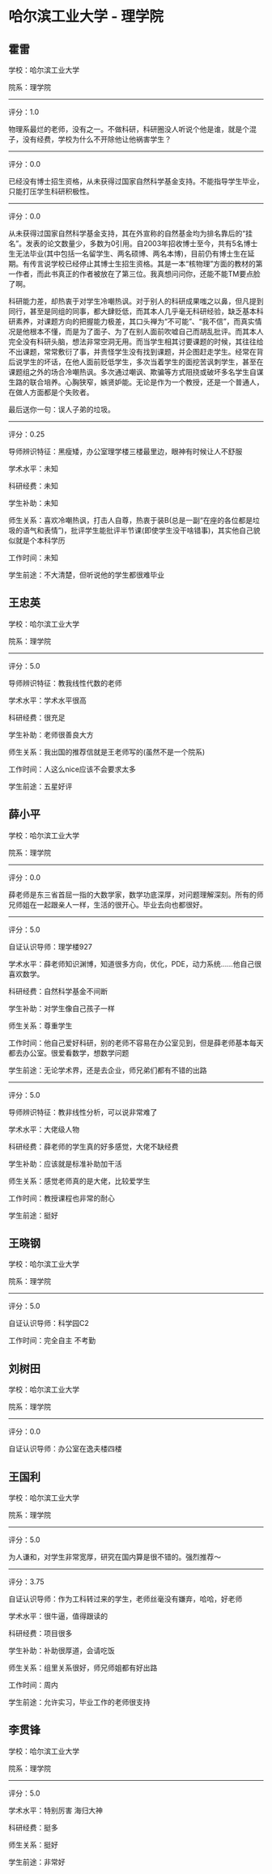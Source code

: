 # 哈尔滨工业大学 - 理学院

## 霍雷

学校：哈尔滨工业大学

院系：理学院

* * *

评分：1.0

物理系最烂的老师，没有之一。不做科研，科研圈没人听说个他是谁，就是个混子，没有经费，学校为什么不开除他让他祸害学生？

* * *

评分：0.0

已经没有博士招生资格，从未获得过国家自然科学基金支持。不能指导学生毕业，只能打压学生科研积极性。

* * *

评分：0.0

从未获得过国家自然科学基金支持，其在外宣称的自然基金均为排名靠后的“挂名”。发表的论文数量少，多数为0引用。自2003年招收博士至今，共有5名博士生无法毕业(其中包括一名留学生、两名硕博、两名本博)，目前仍有博士生在延期。有传言说学校已经停止其博士生招生资格。其是一本“核物理”方面的教材的第一作者，而此书真正的作者被放在了第三位。我真想问问你，还能不能TM要点脸了啊。

科研能力差，却热衷于对学生冷嘲热讽。对于别人的科研成果嗤之以鼻，但凡提到同行，甚至是同组的同事，都大肆贬低，而其本人几乎毫无科研经验，缺乏基本科研素养，对课题方向的把握能力极差，其口头禅为“不可能”、“我不信”，而真实情况是他根本不懂，而是为了面子、为了在别人面前吹嘘自己而胡乱批评。而其本人完全没有科研头脑，想法非常空洞无用。而当学生相其讨要课题的时候，其往往给不出课题，常常敷衍了事，并责怪学生没有找到课题，并企图赶走学生。经常在背后说学生的坏话，在他人面前贬低学生，多次当着学生的面挖苦讽刺学生，甚至在课题组之外的场合冷嘲热讽。多次通过嘲讽、欺骗等方式阻挠或破坏多名学生自谋生路的联合培养。心胸狭窄，嫉贤妒能。无论是作为一个教授，还是一个普通人，在做人方面都是个失败者。

最后送你一句：误人子弟的垃圾。

* * *

评分：0.25

导师辨识特征：黑瘦矮，办公室理学楼三楼最里边，眼神有时候让人不舒服

学术水平：未知

科研经费：未知

学生补助：未知

师生关系：喜欢冷嘲热讽，打击人自尊，热衷于装B(总是一副“在座的各位都是垃圾的语气和表情”)，批评学生能批评半节课(即使学生没干啥错事)，其实他自己貌似就是个本科学历

工作时间：未知

学生前途：不大清楚，但听说他的学生都很难毕业

## 王忠英

学校：哈尔滨工业大学

院系：理学院

* * *

评分：5.0

导师辨识特征：教我线性代数的老师

学术水平：学术水平很高

科研经费：很充足

学生补助：老师很善良大方

师生关系：我出国的推荐信就是王老师写的(虽然不是一个院系)

工作时间：人这么nice应该不会要求太多

学生前途：五星好评

## 薛小平

学校：哈尔滨工业大学

院系：理学院

* * *

评分：0.0

薛老师是东三省首屈一指的大数学家，数学功底深厚，对问题理解深刻。所有的师兄师姐在一起跟亲人一样，生活的很开心。毕业去向也都很好。

* * *

评分：5.0

自证认识导师：理学楼927

学术水平：薛老师知识渊博，知道很多方向，优化，PDE，动力系统......他自己很喜欢数学。

科研经费：自然科学基金不间断

学生补助：对学生像自己孩子一样

师生关系：尊重学生

工作时间：他自己爱好科研，别的老师不容易在办公室见到，但是薛老师基本每天都去办公室。很爱看数学，想数学问题

学生前途：无论学术界，还是去企业，师兄弟们都有不错的出路

* * *

评分：5.0

导师辨识特征：教非线性分析，可以说非常难了

学术水平：大佬级人物

科研经费：薛老师的学生真的好多感觉，大佬不缺经费

学生补助：应该就是标准补助加干活

师生关系：感觉老师真的是大佬，比较爱学生

工作时间：教授课程也非常的耐心

学生前途：挺好

## 王晓钢

学校：哈尔滨工业大学

院系：理学院

* * *

评分：5.0

自证认识导师：科学园C2

工作时间：完全自主 不考勤

## 刘树田

学校：哈尔滨工业大学

院系：理学院

* * *

评分：0.0

自证认识导师：办公室在逸夫楼四楼

## 王国利

学校：哈尔滨工业大学

院系：理学院

* * *

评分：5.0

为人谦和，对学生非常宽厚，研究在国内算是很不错的。强烈推荐～

* * *

评分：3.75

自证认识导师：作为工科转过来的学生，老师丝毫没有嫌弃，哈哈，好老师

学术水平：很牛逼，值得跟读的

科研经费：项目很多

学生补助：补助很厚道，会请吃饭

师生关系：组里关系很好，师兄师姐都有好出路

工作时间：周内

学生前途：允许实习，毕业工作的老师很支持

## 李贯锋

学校：哈尔滨工业大学

院系：理学院

* * *

评分：5.0

学术水平：特别厉害 海归大神

科研经费：挺多

师生关系：挺好

学生前途：非常好